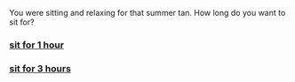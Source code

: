 You were sitting and relaxing for that summer tan.
How long do you want to sit for?

### [sit for 1 hour](nice-tan.md)
### [sit for 3 hours](sunburn.md)